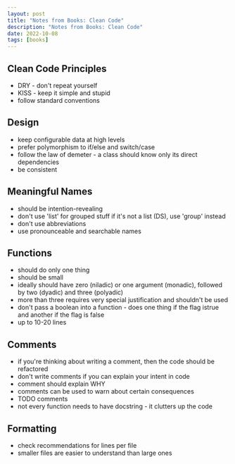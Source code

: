 ```yaml
---
layout: post
title: "Notes from Books: Clean Code"
description: "Notes from Books: Clean Code"
date: 2022-10-08
tags: [books]
---
```


## Clean Code Principles 
* DRY - don't repeat yourself
* KISS - keep it simple and stupid
* follow standard conventions

## Design
* keep configurable data at high levels
* prefer polymorphism to if/else and switch/case
* follow the law of demeter - a class should know only its direct dependencies 
* be consistent

## Meaningful Names 
* should be intention-revealing
* don't use 'list' for grouped stuff if it's not a list (DS), use 'group' instead
* don't use abbreviations
* use pronounceable and searchable names 


## Functions 
* should do only one thing
* should be small
* ideally should have zero (niladic) or one argument (monadic), followed by two (dyadic) and three (polyadic)
* more than three requires very special justification and shouldn't be used 
* don't pass a boolean into a function - does one thing if the flag istrue and another if the flag is false 
* up to 10-20 lines

## Comments
* if you're thinking about writing a comment, then the code should be refactored 
* don't write comments if you can explain your intent in code 
* comment should explain WHY 
* comments can be used to warn about certain consequences 
* TODO comments
* not every function needs to have docstring - it clutters up the code 


## Formatting 
* check recommendations for lines per file 
* smaller files are easier to understand than large ones 